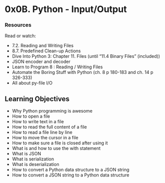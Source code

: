 # 0x0B. Python - Input/Output

### Resources
Read or watch:

+ 7.2. Reading and Writing Files
+ 8.7. Predefined Clean-up Actions
+ Dive Into Python 3: Chapter 11. Files (until “11.4 Binary Files” (included))
+ JSON encoder and decoder
+ Learn to Program 8 : Reading / Writing Files
+ Automate the Boring Stuff with Python (ch. 8 p 180-183 and ch. 14 p 326-333)
+ All about py-file I/O

## Learning Objectives
+ Why Python programming is awesome
+ How to open a file
+ How to write text in a file
+ How to read the full content of a file
+ How to read a file line by line
+ How to move the cursor in a file
+ How to make sure a file is closed after using it
+ What is and how to use the with statement
+ What is JSON
+ What is serialization
+ What is deserialization
+ How to convert a Python data structure to a JSON string
+ How to convert a JSON string to a Python data structure
